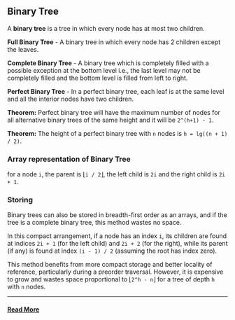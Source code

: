 ## Binary Tree
A __binary tree__ is a tree in which every node has at most two children.

__Full Binary Tree__ - A binary tree in which every node has 2 children except the leaves.

__Complete Binary Tree__ - A binary tree which is completely filled with a possible exception at the bottom level i.e., the last level may not be completely filled and the bottom level is filled from left to right.

__Perfect Binary Tree__ - In a perfect binary tree, each leaf is at the same level and all the interior nodes have two children.

__Theorem:__ Perfect binary tree will have the maximum number of nodes for all alternative binary trees of the same height and it will be `2^(h+1) - 1`.

__Theorem:__ The height of a perfect binary tree with `n` nodes is `h = lg((n + 1) / 2)`.


### Array representation of Binary Tree
for a node `i`, the parent is &lfloor;`i / 2`&rfloor;, the left child is `2i` and the right child is `2i + 1`.

### Storing
Binary trees can also be stored in breadth-first order as an arrays, and if the tree is a complete binary tree, this method wastes no space.

In this compact arrangement, if a node has an index `i`, its children are found at indices `2i + 1` (for the left child) and `2i + 2` (for the right), while its parent (if any) is found at index `(i - 1) / 2` (assuming the root has index zero). 

This method benefits from more compact storage and better locality of reference, particularly during a preorder traversal. However, it is expensive to grow and wastes space proportional to &lfloor;`2^h - n`&rfloor; for a tree of depth `h` with `n` nodes.

---

#### [Read More](https://www.codesdope.com/course/data-structures-binary-trees/)
